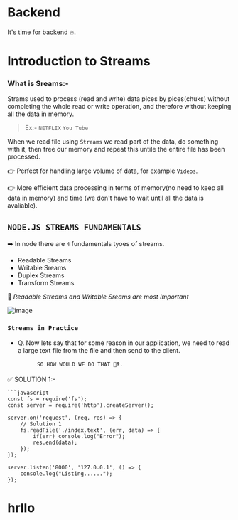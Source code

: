 # Backend
It's time for backend 🔥.


# Introduction to Streams
### What is Sreams:-
Strams used to process (read and write) data pices by pices(chuks) without completing the whole read or write operation, and therefore without keeping all the data in memory.
> Ex:- `NETFLIX` `You Tube`
> 
When we read file using `Streams` we read part of the data, do something with it, then free our memory and repeat this untile the entire file has been processed.

👉 Perfect for handling large volume of data, for example `Videos`.

👉 More efficient data processing in terms of memory(no need to keep all data in  memory) and time (we don't have to wait until all the data is avaliable).

## `NODE.JS STREAMS FUNDAMENTALS`

➡️ In node there are `4` fundamentals tyoes of streams.
- Readable Streams
- Writable Sreams
- Duplex  Streams
- Transform Streams
  
🔴 *Readable Streams and Writable Sreams are most Important*

![image](https://github.com/sudarsan2k5/Backend/assets/108286640/f5004e00-6a77-4f14-919b-d4a8ee0568f2)

### `Streams in Practice`

* Q. Now lets say that for some reason in our application, we need to read a large text file from the file and then send to the client.

            SO HOW WOULD WE DO THAT 🤔❓.

✅ SOLUTION 1:- 


    ```javascript
    const fs = require('fs');
    const server = require('http').createServer();
    
    server.on('request', (req, res) => {
        // Solution 1
        fs.readFile('./index.text', (err, data) => {
            if(err) console.log("Error");
            res.end(data);
        });
    });
    
    server.listen('8000', '127.0.0.1', () => {
        console.log("Listing......");
    });

#  hrllo
